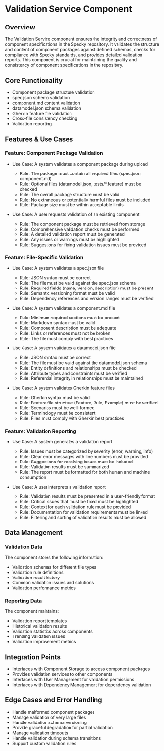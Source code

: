# Validation Service Component

## Overview

The Validation Service component ensures the integrity and correctness of component specifications in the Specky repository. It validates the structure and content of component packages against defined schemas, checks for compliance with Specky standards, and provides detailed validation reports. This component is crucial for maintaining the quality and consistency of component specifications in the repository.

## Core Functionality

- Component package structure validation
- spec.json schema validation
- component.md content validation
- datamodel.json schema validation
- Gherkin feature file validation
- Cross-file consistency checking
- Validation reporting

## Features & Use Cases

### Feature: Component Package Validation

- Use Case: A system validates a component package during upload
  - Rule: The package must contain all required files (spec.json, component.md)
  - Rule: Optional files (datamodel.json, tests/*.feature) must be checked
  - Rule: The overall package structure must be valid
  - Rule: No extraneous or potentially harmful files must be included
  - Rule: Package size must be within acceptable limits

- Use Case: A user requests validation of an existing component
  - Rule: The component package must be retrieved from storage
  - Rule: Comprehensive validation checks must be performed
  - Rule: A detailed validation report must be generated
  - Rule: Any issues or warnings must be highlighted
  - Rule: Suggestions for fixing validation issues must be provided

### Feature: File-Specific Validation

- Use Case: A system validates a spec.json file
  - Rule: JSON syntax must be correct
  - Rule: The file must be valid against the spec.json schema
  - Rule: Required fields (name, version, description) must be present
  - Rule: Semantic versioning format must be valid
  - Rule: Dependency references and version ranges must be verified

- Use Case: A system validates a component.md file
  - Rule: Minimum required sections must be present
  - Rule: Markdown syntax must be valid
  - Rule: Component description must be adequate
  - Rule: Links or references must not be broken
  - Rule: The file must comply with best practices

- Use Case: A system validates a datamodel.json file
  - Rule: JSON syntax must be correct
  - Rule: The file must be valid against the datamodel.json schema
  - Rule: Entity definitions and relationships must be checked
  - Rule: Attribute types and constraints must be verified
  - Rule: Referential integrity in relationships must be maintained

- Use Case: A system validates Gherkin feature files
  - Rule: Gherkin syntax must be valid
  - Rule: Feature file structure (Feature, Rule, Example) must be verified
  - Rule: Scenarios must be well-formed
  - Rule: Terminology must be consistent
  - Rule: Files must comply with Gherkin best practices

### Feature: Validation Reporting

- Use Case: A system generates a validation report
  - Rule: Issues must be categorized by severity (error, warning, info)
  - Rule: Clear error messages with line numbers must be provided
  - Rule: Suggestions for resolving issues must be included
  - Rule: Validation results must be summarized
  - Rule: The report must be formatted for both human and machine consumption

- Use Case: A user interprets a validation report
  - Rule: Validation results must be presented in a user-friendly format
  - Rule: Critical issues that must be fixed must be highlighted
  - Rule: Context for each validation rule must be provided
  - Rule: Documentation for validation requirements must be linked
  - Rule: Filtering and sorting of validation results must be allowed

## Data Management

### Validation Data

The component stores the following information:
- Validation schemas for different file types
- Validation rule definitions
- Validation result history
- Common validation issues and solutions
- Validation performance metrics

### Reporting Data

The component maintains:
- Validation report templates
- Historical validation results
- Validation statistics across components
- Trending validation issues
- Validation improvement metrics

## Integration Points

- Interfaces with Component Storage to access component packages
- Provides validation services to other components
- Interfaces with User Management for validation permissions
- Interfaces with Dependency Management for dependency validation

## Edge Cases and Error Handling

- Handle malformed component packages
- Manage validation of very large files
- Handle validation schema versioning
- Provide graceful degradation for partial validation
- Manage validation timeouts
- Handle validation during schema transitions
- Support custom validation rules